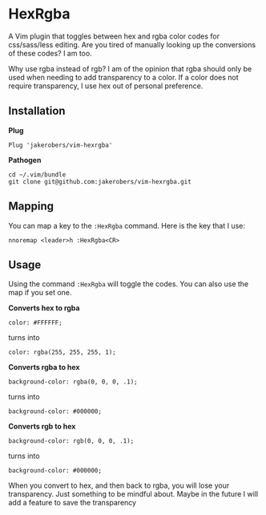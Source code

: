 # HexRgba

A Vim plugin that toggles between hex and rgba color codes for css/sass/less
editing. Are you tired of manually looking up the conversions of these codes?  I
am too.

Why use rgba instead of rgb? I am of the opinion that rgba should only be used
when needing to add transparency to a color. If a color does not require
transparency, I use hex out of personal preference.

## Installation

**Plug**

```
Plug 'jakerobers/vim-hexrgba'
```

**Pathogen**

```
cd ~/.vim/bundle
git clone git@github.com:jakerobers/vim-hexrgba.git
```

## Mapping

You can map a key to the `:HexRgba` command. Here is the key that I use:

```
nnoremap <leader>h :HexRgba<CR>
```

## Usage

Using the command `:HexRgba` will toggle the codes. You can also use the map if
you set one.

**Converts hex to rgba**

```
color: #FFFFFF;
```

turns into

```
color: rgba(255, 255, 255, 1);
```

**Converts rgba to hex**

```
background-color: rgba(0, 0, 0, .1);
```

turns into

```
background-color: #000000;
```

**Converts rgb to hex**

```
background-color: rgb(0, 0, 0, .1);
```

turns into

```
background-color: #000000;
```

When you convert to hex, and then back to rgba, you will lose your transparency. Just something to be mindful about. Maybe in the future I will add a feature to save the transparency

